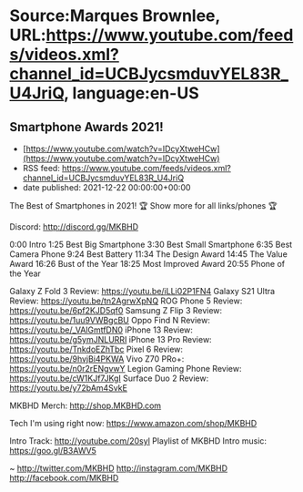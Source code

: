# Source:Marques Brownlee, URL:https://www.youtube.com/feeds/videos.xml?channel_id=UCBJycsmduvYEL83R_U4JriQ, language:en-US

## Smartphone Awards 2021!
 - [https://www.youtube.com/watch?v=IDcyXtweHCw](https://www.youtube.com/watch?v=IDcyXtweHCw)
 - RSS feed: https://www.youtube.com/feeds/videos.xml?channel_id=UCBJycsmduvYEL83R_U4JriQ
 - date published: 2021-12-22 00:00:00+00:00

The Best of Smartphones in 2021!
🏆 Show more for all links/phones 🏆

Discord: http://discord.gg/MKBHD

0:00 Intro
1:25 Best Big Smartphone
3:30 Best Small Smartphone
6:35 Best Camera Phone
9:24 Best Battery
11:34 The Design Award
14:45 The Value Award
16:26 Bust of the Year
18:25 Most Improved Award
20:55 Phone of the Year

Galaxy Z Fold 3 Review: https://youtu.be/iLLi02P1FN4
Galaxy S21 Ultra Review: https://youtu.be/tn2AgrwXpNQ
ROG Phone 5 Review: https://youtu.be/6pf2KJD5qf0
Samsung Z Flip 3 Review: https://youtu.be/1uu9VWBgcBU
Oppo Find N Review: https://youtu.be/_VAlGmtfDN0
iPhone 13 Review: https://youtu.be/g5ymJNLURRI
iPhone 13 Pro Review: https://youtu.be/TnkdoEZhTbc
Pixel 6 Review: https://youtu.be/9hvjBi4PKWA
Vivo Z70 PRo+: https://youtu.be/n0r2rENgvwY
Legion Gaming Phone Review: https://youtu.be/cW1KJf7JKgI
Surface Duo 2 Review: https://youtu.be/y72bAm4SvkE

MKBHD Merch: http://shop.MKBHD.com

Tech I'm using right now: https://www.amazon.com/shop/MKBHD

Intro Track: http://youtube.com/20syl
Playlist of MKBHD Intro music: https://goo.gl/B3AWV5

~
http://twitter.com/MKBHD
http://instagram.com/MKBHD
http://facebook.com/MKBHD

